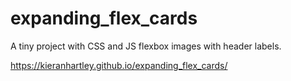 # expanding_flex_cards
A tiny project with CSS and JS flexbox images with header labels.

https://kieranhartley.github.io/expanding_flex_cards/
